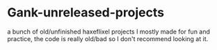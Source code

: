 # Gank-unreleased-projects

a bunch of old/unfinished haxeflixel projects I mostly made for fun and practice,
the code is really old/bad so I don't recommend looking at it. 
